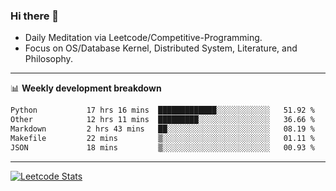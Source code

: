 ### Hi there 👋
* Daily Meditation via Leetcode/Competitive-Programming.
* Focus on OS/Database Kernel, Distributed System, Literature, and Philosophy.

-------

📊 **Weekly development breakdown**
<!--START_SECTION:waka-->

```txt
Python           17 hrs 16 mins  █████████████░░░░░░░░░░░░   51.92 %
Other            12 hrs 11 mins  █████████░░░░░░░░░░░░░░░░   36.66 %
Markdown         2 hrs 43 mins   ██░░░░░░░░░░░░░░░░░░░░░░░   08.19 %
Makefile         22 mins         ▒░░░░░░░░░░░░░░░░░░░░░░░░   01.11 %
JSON             18 mins         ▒░░░░░░░░░░░░░░░░░░░░░░░░   00.93 %
```

<!--END_SECTION:waka-->

-------

[![Leetcode Stats](https://leetcard.jacoblin.cool/hzhang413?font=Fira+Mono)](https://leetcode.com/fxrc)
<!-- ![image](./cyberpunk-ghost-in-the-shell.gif)
![image](./gis-archive.png) -->
